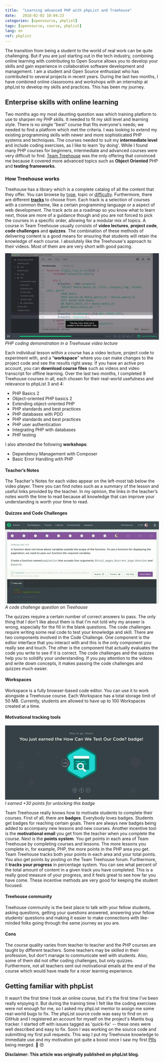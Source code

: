 ```yaml
---
title:  "Learning advanced PHP with phpList and Treehouse"
date:   2018-02-02 10:04:23
categories: [opensource, phplist]
tags: [opensource, course, phplist]
lang: en
ref: phplist
---
```

The transition from being a student to the world of real work can be quite challenging. But if you are just starting out in the tech industry, combining online learning with contributing to Open Source allows you to develop your skills and gain experience in collaborative software development and management. I am a student and Open Source enthusiast who has contributed to several projects in recent years. During the last two months, I have combined online classrooms and workshops with an internship at phpList to develop my skills and practices. This has been my journey.

**Enterprise skills with online learning**
--------------------------------------

Two months ago my most daunting question was which training platform to use to sharpen my PHP skills. It needed to fit my skill level and learning style. There is no single “best” course that fits everyone's needs; we needed to find a platform which met the criteria. I was looking to extend my existing programming skills with newer and more sophisticated PHP systems and techniques. The courses needed to suit my **intermediate level** and include coding exercises, as I like to learn 'by doing'. While I found many PHP courses for beginners, intermediate and advanced courses were very difficult to find. [Team Treehouse](https://teamtreehouse.com/library/topic:php) was the only offering that convinced me because it covered more advanced topics such as **Object Oriented** PHP and **testing frameworks**.

### **How Treehouse works**

Treehouse has a library which is a complete catalog of all the content that they offer. You can browse by [type](https://teamtreehouse.com/library/type:workshop), topic or [difficulty](https://teamtreehouse.com/library/sort:difficulty). Furthermore, there are different **[tracks](https://teamtreehouse.com/tracks/objectoriented-php-2)** to choose from. Each track is a selection of courses with a common theme, like a certain programming language or a aspect of web development. The track acts as a roadmap so you know what to learn next, those are more of a guidance though and you are not forced to pick the courses in a specific order, allowing for a modular mix of topics. A course in Team Treehouse usually consists of **video lectures**, **project code**, **code challenges** and **quizzes**. The combination of these methods of delivering content is a good means for ensuring that students will retain the knowledge of each course. I absolutely like the Treehouse's approach to their videos. Most of them are are very short with good pacing.


![php coding demonstration](/images/treehouse1.jpg)
*PHP coding demonstration in a Treehouse video lecture*

 Each individual lesson within a course has a video lecture, project code to experiment with, and a “**workspace**” where you can make changes to the project code and see the results right away. If you have an active pro account, you can **download course files** such as videos and video transcript for offline learning. Over the last two months, I completed 9 Treehouse courses in all, each chosen for their real-world usefulness and relevance to phpList 3 and 4:

*   PHP Basics 2
*   Object-oriented PHP basics 2
*   Extending object-oriented PHP
*   PHP standards and best practices
*   PHP databases with PDO
*   PHP standards and best practices
*   PHP user authentication
*   Integrating PHP with databases
*   PHP testing

I also attended the following **workshops**:

*   Dependency Management with Composer
*   Basic Error Handling with PHP

#### **Teacher’s Notes**

The Teacher's Notes for each video appear on the left-most tab below the video player. There you can find notes such as a summary of the lesson and useful links provided by the teacher. In my opinion, the links in the teacher’s notes worth the time to read because all knowledge that can improve your understanding is worth your time to read.

#### **Quizzes and Code Challenges**


![A code challenge question on Treehouse](/images/challenges.jpg)
*A code challenge question on Treehouse*

The quizzes require a certain number of correct answers to pass. The only thing that I don't like about them is that I'm not told why my answer is wrong, especially for the fill in the blank questions. The code challenges require writing some real code to test your knowledge and skill. There are two components involved in the Code Challenge. One component is the editor interface that you interact with and this is the only component you really see and touch. The other is the component that actually evaluates the code you write to see if it is correct. The code challenges and the quizzes help you to solidify your understanding. If you pay attention to the videos and write down concepts, it makes passing the code challenges and quizzes much easier.

#### **Workspaces**

Workspace is a fully browser-based code editor. You can use it to work alongside a Treehouse course. Each Workspace has a total storage limit of 50 MB. Currently, students are allowed to have up to 100 Workspaces created at a time.

#### **Motivational tracking tools**


![I earned +30 points for unlocking this badge](/images/badge.jpg)
*I earned +30 points for unlocking this badge*

Team Treehouse really knows how to motivate students to complete their courses. First of all, there are **badges**. Everybody loves badges. Students get badges for reaching certain goals. There are always new badges being added to accompany new lessons and new courses. Another incentive tool is the **motivational email** you get from the teacher when you complete the course. Next is the **points system**. You get points in each area of Team Treehouse by completing courses and lessons. The more lessons you complete in, for example, PHP, the more points in the PHP area you get. Team Treehouse tracks both your points in each area and your total points. You also get points by posting on the Team Treehouse forum. Furthermore, it **tracks your progress** in percentage system. You can see what percent of the total amount of content in a given track you have completed. This is a really good measure of your progress, and it feels great to see how far you have come. These incentive methods are very good for keeping the student focused.

#### **Treehouse community**

Treehouse community is the best place to talk with your fellow students, asking questions, getting your questions answered, answering your fellow students’ questions and making it easier to make connections with like-minded folks going through the same journey as you are.  

#### **Cons**

The course quality varies from teacher to teacher and the PHP courses are taught by different teachers. Some teachers may be skilled in their profession, but don't manage to communicate well with students. Also, some of them did not offer coding challenges, but only quizzes. Furthermore, not all teachers sent out motivational emails at the end of the course which would have made for a nicer learning experience.

**Getting familiar with phpList**
---------------------------------

It wasn’t the first time I took an online course, but it's the first time I've been really enjoying it. But during the training time I felt like the coding exercises were not enough for me, so I asked my phpList mentor to assign me some real-world bugs to fix. The phpList source code was easy to find on on GitHub and I registered an account for myself on the project's Mantis bug tracker. I started off with issues tagged as 'quick-fix' -- these ones were well described and easy to fix. Soon I was working on the source code and submitting my first pull requests. This way I put my Treehouse knowledge to immediate use and my motivation got quite a boost once I saw my first [PRs](https://github.com/phpList/phplist3/pulls?q=is%3Apr+author%3Axh3n1+is%3Aclosed) being merged. :rocket: :heart_eyes:

**Disclaimer: This article was originally published on phpList blog.**